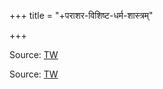 +++
title = "+पराशर-विशिष्ट-धर्म-शास्त्रम्"

+++

Source: [TW](https://ia801202.us.archive.org/7/items/parasara-visista-parama-dharma-sastra/Parasara-Visista-Parama-Dharma-Sastra.pdf)

Source: [TW](https://archive.org/details/pvpds-t-ao/page/%E0%AF%A7%E0%AF%A7%E0%AF%A8/mode/1up)
